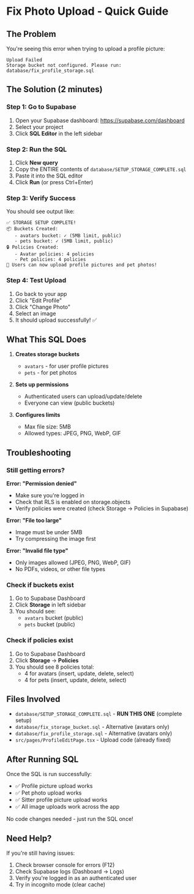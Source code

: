 # Fix Photo Upload - Quick Guide

## The Problem
You're seeing this error when trying to upload a profile picture:
```
Upload Failed
Storage bucket not configured. Please run: database/fix_profile_storage.sql
```

## The Solution (2 minutes)

### Step 1: Go to Supabase
1. Open your Supabase dashboard: https://supabase.com/dashboard
2. Select your project
3. Click **SQL Editor** in the left sidebar

### Step 2: Run the SQL
1. Click **New query**
2. Copy the ENTIRE contents of `database/SETUP_STORAGE_COMPLETE.sql`
3. Paste it into the SQL editor
4. Click **Run** (or press Ctrl+Enter)

### Step 3: Verify Success
You should see output like:
```
✅ STORAGE SETUP COMPLETE!
📦 Buckets Created:
   - avatars bucket: ✓ (5MB limit, public)
   - pets bucket: ✓ (5MB limit, public)
🔒 Policies Created:
   - Avatar policies: 4 policies
   - Pet policies: 4 policies
🎉 Users can now upload profile pictures and pet photos!
```

### Step 4: Test Upload
1. Go back to your app
2. Click "Edit Profile"
3. Click "Change Photo"
4. Select an image
5. It should upload successfully! ✅

## What This SQL Does

1. **Creates storage buckets**
   - `avatars` - for user profile pictures
   - `pets` - for pet photos

2. **Sets up permissions**
   - Authenticated users can upload/update/delete
   - Everyone can view (public buckets)

3. **Configures limits**
   - Max file size: 5MB
   - Allowed types: JPEG, PNG, WebP, GIF

## Troubleshooting

### Still getting errors?

**Error: "Permission denied"**
- Make sure you're logged in
- Check that RLS is enabled on storage.objects
- Verify policies were created (check Storage → Policies in Supabase)

**Error: "File too large"**
- Image must be under 5MB
- Try compressing the image first

**Error: "Invalid file type"**
- Only images allowed (JPEG, PNG, WebP, GIF)
- No PDFs, videos, or other file types

### Check if buckets exist
1. Go to Supabase Dashboard
2. Click **Storage** in left sidebar
3. You should see:
   - `avatars` bucket (public)
   - `pets` bucket (public)

### Check if policies exist
1. Go to Supabase Dashboard
2. Click **Storage** → **Policies**
3. You should see 8 policies total:
   - 4 for avatars (insert, update, delete, select)
   - 4 for pets (insert, update, delete, select)

## Files Involved

- `database/SETUP_STORAGE_COMPLETE.sql` - **RUN THIS ONE** (complete setup)
- `database/fix_storage_bucket.sql` - Alternative (avatars only)
- `database/fix_profile_storage.sql` - Alternative (avatars only)
- `src/pages/ProfileEditPage.tsx` - Upload code (already fixed)

## After Running SQL

Once the SQL is run successfully:
- ✅ Profile picture upload works
- ✅ Pet photo upload works
- ✅ Sitter profile picture upload works
- ✅ All image uploads work across the app

No code changes needed - just run the SQL once!

## Need Help?

If you're still having issues:
1. Check browser console for errors (F12)
2. Check Supabase logs (Dashboard → Logs)
3. Verify you're logged in as an authenticated user
4. Try in incognito mode (clear cache)
